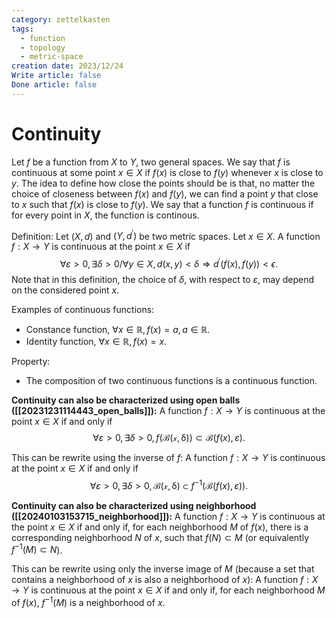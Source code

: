 ```yaml
---
category: zettelkasten
tags:
  - function
  - topology
  - metric-space
creation date: 2023/12/24
Write article: false
Done article: false
---
```

# Continuity

Let $f$ be a function from $X$ to $Y$, two general spaces. We say that $f$ is continuous at some point $x \in X$ if $f(x)$ is close to $f(y)$ whenever $x$ is close to $y$. 
The idea to define how close the points should be is that, no matter the choice of closeness between $f(x)$ and $f(y)$, we can find a point $y$ that close to $x$ such that $f(x)$ is close to $f(y)$. We say that a function $f$ is continuous if for every point in $X$, the function is continous.

Definition: Let $(X, d)$ and $(Y, d^\prime)$ be two metric spaces. Let $x \in X$. A function $f: X \rightarrow Y$ is continuous at the point $x \in X$ if
$$\forall \varepsilon > 0, \exists \delta > 0 / \forall y \in X, d(x, y) < \delta \Longrightarrow  d^\prime(f(x), f(y)) < \epsilon.$$ Note that in this definition, the choice of $\delta$, with respect to $\varepsilon$, may depend on the considered point $x$.

Examples of continuous functions:
- Constance function, $\forall x \in \mathbb{R}, f(x) = a, a \in \mathbb{R}$.
- Identity function, $\forall x \in \mathbb{R}, f(x) = x$.

Property:
- The composition of two continuous functions is a continuous function.

**Continuity can also be characterized using open balls ([[20231231114443_open_balls]]):**
A function $f: X \rightarrow Y$ is continuous at the point $x \in X$ if and only if
$$\forall \varepsilon > 0, \exists \delta > 0, f(\mathcal{B(x, \delta)}) \subset \mathcal{B}(f(x), \varepsilon).$$

This can be rewrite using the inverse of $f$:
A function $f: X \rightarrow Y$ is continuous at the point $x \in X$ if and only if
$$\forall \varepsilon > 0, \exists \delta > 0, \mathcal{B(x, \delta)} \subset f^{-1}(\mathcal{B}(f(x), \varepsilon)).$$

**Continuity can also be characterized using neighborhood ([[20240103153715_neighborhood]]):**
A function $f: X \rightarrow Y$ is continuous at the point $x \in X$ if and only if, for each neighborhood $M$ of $f(x)$, there is a corresponding neighborhood $N$ of $x$, such that $f(N) \subset M$ (or equivalently $f^{-1}(M) \subset N$).

This can be rewrite using only the inverse image of $M$ (because a set that contains a neighborhood of $x$ is also a neighborhood of $x$):
A function $f: X \rightarrow Y$ is continuous at the point $x \in X$ if and only if, for each neighborhood $M$ of $f(x)$, $f^{-1}(M)$ is a neighborhood of $x$.
